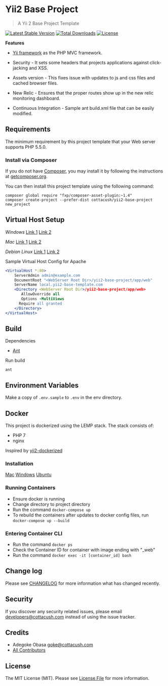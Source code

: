 #  Yii2 Base Project
> A Yii 2 Base Project Template

[![Latest Stable Version](https://poser.pugx.org/cottacush/yii2-base-project/v/stable)](https://packagist.org/packages/cottacush/yii2-base-project)
[![Total Downloads](https://poser.pugx.org/cottacush/yii2-base-project/downloads)](https://packagist.org/packages/cottacush/yii2-base-project)
[![License](https://poser.pugx.org/cottacush/yii2-base-project/license)](https://packagist.org/packages/cottacush/yii2-base-project)

**Features**

- [Yii framework](http://www.yiiframework.com/) as the PHP MVC framework.
 
- Security - It sets some headers that projects applications against click-jacking and XSS.

- Assets version - This fixes issue with updates to js and css files and cached browser files.

- New Relic - Ensures that the proper routes show up in the new relic monitoring dashboard.

- Continuous Integration - Sample ant build.xml file that can be easily modified.

## Requirements

The minimum requirement by this project template that your Web server supports PHP 5.5.0.

### Install via Composer

If you do not have [Composer](http://getcomposer.org/), you may install it by following the instructions at [getcomposer.org](http://getcomposer.org/doc/00-intro.md#installation-nix).

You can then install this project template using the following command:

~~~
composer global require "fxp/composer-asset-plugin:~1.4"
composer create-project --prefer-dist cottacush/yii2-base-project new_project
~~~

## Virtual Host Setup

*Windows*
[Link 1](http://foundationphp.com/tutorials/apache_vhosts.php)
[Link 2](https://www.kristengrote.com/blog/articles/how-to-set-up-virtual-hosts-using-wamp)

*Mac*
[Link 1](http://coolestguidesontheplanet.com/set-virtual-hosts-apache-mac-osx-10-9-mavericks-osx-10-8-mountain-lion/)
[Link 2](http://coolestguidesontheplanet.com/set-virtual-hosts-apache-mac-osx-10-10-yosemite/)

*Debian Linux*
[Link 1](https://www.digitalocean.com/community/tutorials/how-to-set-up-apache-virtual-hosts-on-ubuntu-14-04-lts)
[Link 2](http://www.unixmen.com/setup-apache-virtual-hosts-on-ubuntu-15-04/)

Sample Virtual Host Config for Apache
```apache
<VirtualHost *:80>
    ServerAdmin admin@example.com
    DocumentRoot "<WebServer Root Dir>/yii2-base-project/app/web"
    ServerName local.yii2-base-template.com
    <Directory <WebServer Root Dir>/yii2-base-project/app/web>
       AllowOverride all
       Options -MultiViews
      Require all granted
    </Directory>
</VirtualHost>
```

## Build

Dependencies 

- [Ant](http://ant.apache.org/) 

Run build
```
ant
```

## Environment Variables
Make a copy of `.env.sample` to `.env` in the env directory.


## Docker

This project is dockerized using the LEMP stack. The stack consists of:
- PHP 7
- nginx

Inspired by [yii2-dockerized](https://github.com/codemix/yii2-dockerized/blob/master/Dockerfile)

### Installation
[Mac](https://www.docker.com/docker-mac)
[Windows](https://www.docker.com/docker-windows)
[Ubuntu](https://www.docker.com/docker-ubuntu)

### Running Containers
- Ensure docker is running
- Change directory to project directory
- Run the command `docker-compose up`
- To rebuild the containers after updates to docker config files, run `docker-compose up --build`

### Entering Container CLI
- Run the command `docker ps`
- Check the Container ID for container with image ending with "_web"
- Run the command `docker exec -it [container_id] bash`

## Change log

Please see [CHANGELOG](CHANGELOG.md) for more information what has changed recently.

## Security

If you discover any security related issues, please email <developers@cottacush.com> instead of using the issue tracker.

## Credits

- Adegoke Obasa <goke@cottacush.com>
- [All Contributors](https://github.com/CottaCush/yii2-base-template/graphs/contributors)

## License

The MIT License (MIT). Please see [License File](LICENSE.md) for more information.